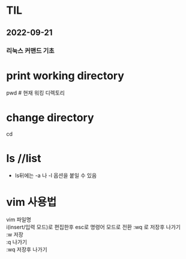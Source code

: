 # TIL

## 2022-09-21

### 리눅스 커맨드 기초

# print working directory
pwd # 현재 워킹 디렉토리 <br>


# change directory <br>
cd <br>



# ls //list <br>

- ls뒤에는 -a 나 -l 옵션을 붙일 수 있음<br>

# vim 사용법
vim 파일명 <br>
i(insert/입력 모드)로 편집한후 esc로 명령어 모드로 전환 :wq 로 저장후 나가기<br>
:w 저장<br>
:q 나가기<br>
:wq 저장후 나가기<br>

